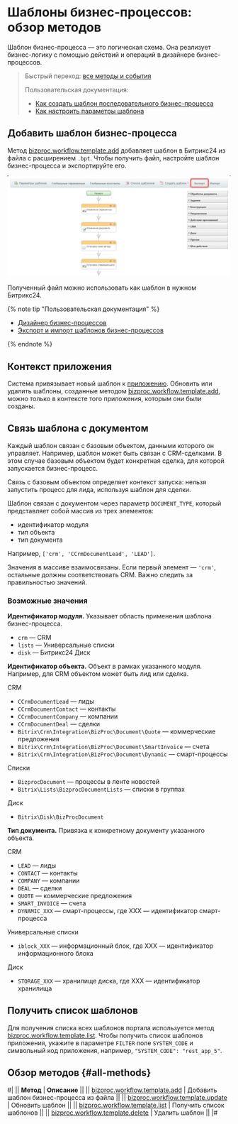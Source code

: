 # Шаблоны бизнес-процессов: обзор методов

Шаблон бизнес-процесса — это логическая схема. Она реализует бизнес-логику с помощью действий и операций в дизайнере бизнес-процессов.

> Быстрый переход: [все методы и события](#all-methods) 
> 
> Пользовательская документация: 
> - [Как создать шаблон последовательного бизнес-процесса](https://helpdesk.bitrix24.ru/open/21918154/)
> - [Как настроить параметры шаблона](https://helpdesk.bitrix24.ru/open/22478438/)

## Добавить шаблон бизнес-процесса

Метод [bizproc.workflow.template.add](./bizproc-workflow-template-add.md) добавляет шаблон в Битрикс24 из файла с расширением `.bpt`. Чтобы получить файл, настройте шаблон бизнес-процесса и экспортируйте его.

![Экспорт шаблона](./_images/export-bp-template.png)

Полученный файл можно использовать как шаблон в нужном Битрикс24.

{% note tip "Пользовательская документация" %}

-  [Дизайнер бизнес-процессов](https://helpdesk.bitrix24.ru/open/22955798/)
-  [Экспорт и импорт шаблонов бизнес-процессов](https://helpdesk.bitrix24.ru/open/5435897/)

{% endnote %}

## Контекст приложения

Система привязывает новый шаблон к [приложению](../../app-installation/index.md). Обновить или удалить шаблоны, созданные методом [bizproc.workflow.template.add](./bizproc-workflow-template-add.md), можно только в контексте того приложения, которым они были созданы.

## Связь шаблона с документом

Каждый шаблон связан с базовым объектом, данными которого он управляет. Например, шаблон может быть связан с CRM-сделками. В этом случае базовым объектом будет конкретная сделка, для которой запускается бизнес-процесс.

Связь с базовым объектом определяет контекст запуска: нельзя запустить процесс для лида, используя шаблон для сделки.

Шаблон связан с документом через параметр `DOCUMENT_TYPE`, который представляет собой массив из трех элементов:

-  идентификатор модуля
-  тип объекта
-  тип документа

Например, `['crm', 'CCrmDocumentLead', 'LEAD']`.

Значения в массиве взаимосвязаны. Если первый элемент — `'crm'`, остальные должны соответствовать CRM. Важно следить за правильностью значений.

### Возможные значения

**Идентификатор модуля.** Указывает область применения шаблона бизнес-процесса.

-  `crm` — CRM
-  `lists` — Универсальные списки
-  `disk` — Битрикс24 Диск

**Идентификатор объекта.** Объект в рамках указанного модуля. Например, для CRM объектом может быть лид или сделка.

CRM
-  `CCrmDocumentLead` — лиды
-  `CCrmDocumentContact` — контакты
-  `CCrmDocumentCompany` — компании
-  `CCrmDocumentDeal` — сделки
-  `Bitrix\Crm\Integration\BizProc\Document\Quote` — коммерческие предложения
-  `Bitrix\Crm\Integration\BizProc\Document\SmartInvoice` — счета
-  `Bitrix\Crm\Integration\BizProc\Document\Dynamic` — смарт-процессы

Списки
-  `BizprocDocument` — процессы в ленте новостей
-  `Bitrix\Lists\BizprocDocumentLists` — списки в группах

Диск
-  `Bitrix\Disk\BizProcDocument`

**Тип документа.** Привязка к конкретному документу указанного объекта.

CRM
-  `LEAD` — лиды
-  `CONTACT` — контакты
-  `COMPANY` — компании
-  `DEAL` — сделки
-  `QUOTE` — коммерческие предложения
-  `SMART_INVOICE` — счета
-  `DYNAMIC_XXX` — смарт-процессы, где XXX — идентификатор смарт-процесса

Универсальные списки
-  `iblock_XXX` — информационный блок, где XXX — идентификатор информационного блока

Диск
-  `STORAGE_XXX` — хранилище диска, где XXX — идентификатор хранилища

## Получить список шаблонов

Для получения списка всех шаблонов портала используется метод [bizproc.workflow.template.list](./bizproc-workflow-template-list.html). Чтобы получить список шаблонов приложения, укажите в параметре `FILTER` поле `SYSTEM_CODE` и символьный код приложения, например, `"SYSTEM_CODE": "rest_app_5"`.

## Обзор методов {#all-methods}

#|
|| **Метод** | **Описание** ||
|| [bizproc.workflow.template.add](./bizproc-workflow-template-add.md) | Добавить шаблон бизнес-процесса из файла ||
|| [bizproc.workflow.template.update](./bizproc-workflow-template-update.md) | Обновить шаблон ||
|| [bizproc.workflow.template.list](./bizproc-workflow-template-list.md) | Получить список шаблонов ||
|| [bizproc.workflow.template.delete](./bizproc-workflow-template-delete.md) | Удалить шаблон ||
|#